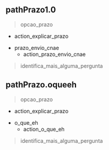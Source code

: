 ## pathPrazo1.0
> opcao_prazo
  - action_explicar_prazo
* prazo_envio_cnae
  - action_prazo_envio_cnae
> identifica_mais_alguma_pergunta

## pathPrazo.oqueeh
> opcao_prazo
  - action_explicar_prazo
* o_que_eh
  - action_o_que_eh
> identifica_mais_alguma_pergunta
